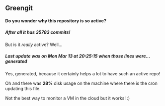 ## Greengit

#### Do you wonder why this repository is so active?

##### After all it has 35783 commits!

But is it *really* active? Well...

##### Last update was on Mon Mar 13 at 20:25:15 when those lines were... generated

Yes, generated, because it certainly helps a lot to have such an active repo!

Oh and there was **28%** disk usage on the machine
where there is the cron updating this file.

Not the best way to monitor a VM in the cloud but it works! :)
